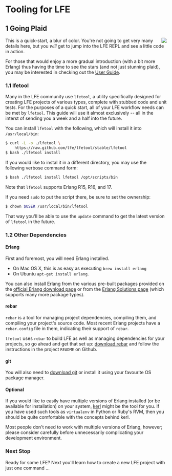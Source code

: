 # Tooling for LFE


## 1 Going Plaid

<img src="https://raw.github.com/lfe/docs/master/images/plaid.jpg"
     style="float: right;">
This is a quick-start, a blur of color. You're not going to get very many
details here, but you *will* get to jump into the LFE REPL and see a little
code in action.

For those that would enjoy a more gradual introduction (with a bit more Erlang)
thus having the time to see the stars (and not just stunning plaid), you may be
interested in checking out the
<a href="http://docs.lfe.io/user-guide/intro/1.html">User Guide</a>.


### 1.1 lfetool

Many in the LFE community use ``lfetool``, a utility specifically designed for
creating LFE projects of various types, complete with stubbed code and unit
tests. For the purposes of a quick start, all of your LFE workflow needs can be
met by  ``lfetool``. This guide will use it almost exclusively -- all in the
interst of sending you a week and a half into the future.

You can install ``lfetool`` with the following, which will install it into
``/usr/local/bin``:

```bash
$ curl -L -o ./lfetool \
    https://raw.github.com/lfe/lfetool/stable/lfetool
$ bash ./lfetool install
```

If you would like to instal it in a different directory, you may use the
following verbose command form:

```bash
$ bash ./lfetool install lfetool /opt/scripts/bin
```

Note that ``lfetool`` supports Erlang R15, R16, and 17.

If you need ``sudo`` to put the script there, be sure to set the ownership:

```bash
$ chown $USER /usr/local/bin/lfetool
```

That way you'll be able to use the ``update`` command to get the latest version
of ``lfetool`` in the future.


### 1.2 Other Dependencies


#### Erlang

First and foremost, you will need Erlang installed.

 * On Mac OS X, this is as easy as executing ```brew install erlang```
 * On Ubuntu ```apt-get install erlang```.

You can also install Erlang from the various pre-built packages
provided on the <a href="http://www.erlang.org/download.html">official Erlang
download page</a> or from the
<a href="https://www.erlang-solutions.com/downloads/download-erlang-otp">Erlang
Solutions page</a> (which supports many more package types).


#### rebar

``rebar`` is a tool for managing project dependencies, compiling them, and
compiling your project's source code. Most recent Erlang projects have a
``rebar.config`` file in them, indicating their support of ``rebar``.

``lfetool`` uses ```rebar``` to build LFE as well as managing dependencies for
your projects, so go ahead and get that set up:
<a href="https://github.com/basho/rebar">download rebar</a> and follow the
instructions in the project ``README`` on Github.


#### git

You will also need to <a href="http://git-scm.com/downloads">download git</a>
or install it using your favourite OS package manager.

#### Optional

If you would like to easily have multiple versions of Erlang installed (or be
available for installation) on your system,
[kerl](https://github.com/spawngrid/kerl) might be the tool for you. If
you have used such tools as ``virtualenv`` in Python or Ruby's RVM, then you
should be quite comfortable with the concepts behind kerl.

Most people don't need to work with multiple versions of Erlang, however;
please consider carefully before unnecessarily complicating your development
environment.


### Next Stop

Ready for some LFE? Next you'll learn how to create a new LFE project with
just one command ...


